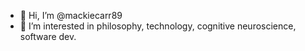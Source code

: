 - 👋 Hi, I’m @mackiecarr89
- 👀 I’m interested in philosophy, technology, cognitive neuroscience, software dev.

<!---
mackiecarr89/mackiecarr89 is a ✨ special ✨ repository because its `README.md` (this file) appears on your GitHub profile.
You can click the Preview link to take a look at your changes.
--->
